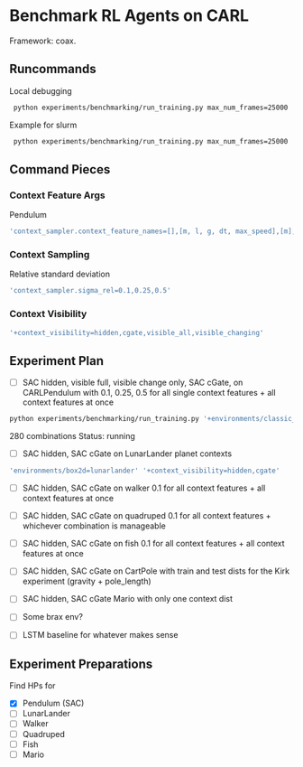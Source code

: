 # Benchmark RL Agents on CARL
Framework: coax.

## Runcommands
Local debugging
```bash
 python experiments/benchmarking/run_training.py max_num_frames=25000 '+environments/classic_control=pendulum' '+context_visibility=hidden' 'wandb.debug=true'
```

Example for slurm
```bash
 python experiments/benchmarking/run_training.py max_num_frames=25000 '+environments/classic_control=pendulum' '+context_visibility=hidden' 'wandb.debug=true' 'seed=range(1,11)' '+slurm=cpushort' -m
```

## Command Pieces

### Context Feature Args
Pendulum
```bash
'context_sampler.context_feature_names=[],[m, l, g, dt, max_speed],[m],[g],[l],[dt],[max_speed]'
```

### Context Sampling
Relative standard deviation
```bash
'context_sampler.sigma_rel=0.1,0.25,0.5'
```

### Context Visibility
```bash
'+context_visibility=hidden,cgate,visible_all,visible_changing'
```


## Experiment Plan
- [ ] SAC hidden, visible full, visible change only, SAC cGate, on CARLPendulum with 0.1, 0.25, 0.5 for all single context features + all context features at once
```bash
python experiments/benchmarking/run_training.py '+environments/classic_control=pendulum' 'seed=range(1,11)' '+slurm=cpushort' '+context_visibility=hidden,cgate,visible_all,visible_changing' 'context_sampler.context_feature_names=[],[m, l, g, dt, max_speed],[m],[g],[l],[dt],[max_speed]' -m
```
280 combinations
Status: running

- [ ] SAC hidden, SAC cGate on LunarLander planet contexts
```bash
'environments/box2d=lunarlander' '+context_visibility=hidden,cgate'
```
- [ ] SAC hidden, SAC cGate on walker 0.1 for all context features + all context features at once
- [ ] SAC hidden, SAC cGate on quadruped 0.1 for all context features + whichever combination is manageable
- [ ] SAC hidden, SAC cGate on fish 0.1 for all context features + all context features at once
- [ ] SAC hidden, SAC cGate on CartPole with train and test dists for the Kirk experiment (gravity + pole_length)
- [ ] SAC hidden, SAC cGate Mario with only one context dist
- [ ] Some brax env?
- [ ] LSTM baseline for whatever makes sense


## Experiment Preparations
Find HPs for
- [x] Pendulum (SAC)
- [ ] LunarLander
- [ ] Walker
- [ ] Quadruped
- [ ] Fish
- [ ] Mario